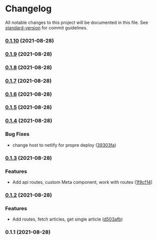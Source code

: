 # Changelog

All notable changes to this project will be documented in this file. See [standard-version](https://github.com/conventional-changelog/standard-version) for commit guidelines.

### [0.1.10](https://github.com/zharrane/NextJs/compare/v0.1.9...v0.1.10) (2021-08-28)

### [0.1.9](https://github.com/zharrane/NextJs/compare/v0.1.8...v0.1.9) (2021-08-28)

### [0.1.8](https://github.com/zharrane/NextJs/compare/v0.1.7...v0.1.8) (2021-08-28)

### [0.1.7](https://github.com/zharrane/NextJs/compare/v0.1.6...v0.1.7) (2021-08-28)

### [0.1.6](https://github.com/zharrane/NextJs/compare/v0.1.5...v0.1.6) (2021-08-28)

### [0.1.5](https://github.com/zharrane/NextJs/compare/v0.1.4...v0.1.5) (2021-08-28)

### [0.1.4](https://github.com/zharrane/NextJs/compare/v0.1.3...v0.1.4) (2021-08-28)


### Bug Fixes

* change host to netlify for propre deploy ([39303fa](https://github.com/zharrane/NextJs/commit/39303faba34523d1f37d3374fd268a0edc4b479a))

### [0.1.3](https://github.com/zharrane/NextJs/compare/v0.1.2...v0.1.3) (2021-08-28)


### Features

* Add api routes, custom Meta component, work with routes ([1f9cf14](https://github.com/zharrane/NextJs/commit/1f9cf144869922cdf562acd16d2416c6720b08fe))

### [0.1.2](https://github.com/zharrane/NextJs/compare/v0.1.1...v0.1.2) (2021-08-28)


### Features

* Add routes, fetch articles, get single article ([d503afb](https://github.com/zharrane/NextJs/commit/d503afb3f0b2a314695f98500c1e2445eeeedc09))

### 0.1.1 (2021-08-28)
